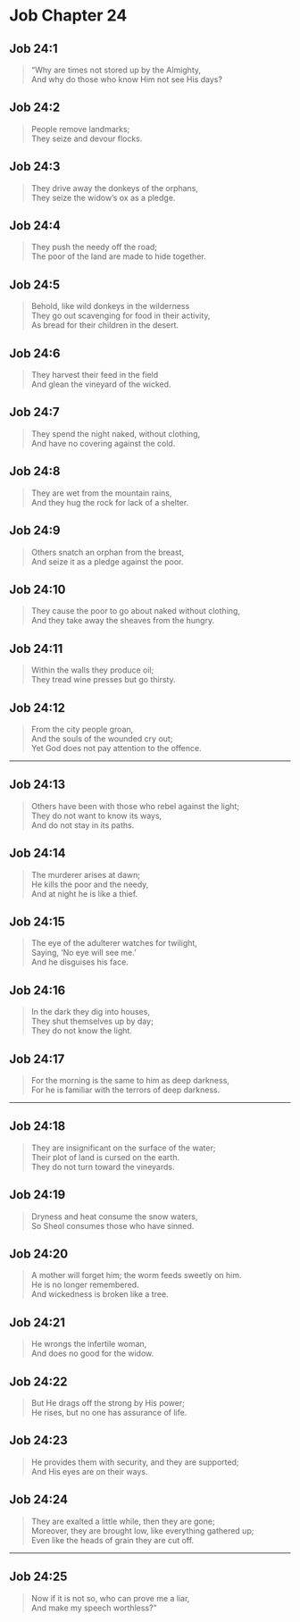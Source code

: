 # Job Chapter 24

## Job 24:1

> “Why are times not stored up by the Almighty,  
> And why do those who know Him not see His days?

## Job 24:2

> People remove landmarks;  
> They seize and devour flocks.

## Job 24:3

> They drive away the donkeys of the orphans,  
> They seize the widow’s ox as a pledge.

## Job 24:4

> They push the needy off the road;  
> The poor of the land are made to hide together.

## Job 24:5

> Behold, like wild donkeys in the wilderness  
> They go out scavenging for food in their activity,  
> As bread for their children in the desert.

## Job 24:6

> They harvest their feed in the field  
> And glean the vineyard of the wicked.

## Job 24:7

> They spend the night naked, without clothing,  
> And have no covering against the cold.

## Job 24:8

> They are wet from the mountain rains,  
> And they hug the rock for lack of a shelter.

## Job 24:9

> Others snatch an orphan from the breast,  
> And seize it as a pledge against the poor.

## Job 24:10

> They cause the poor to go about naked without clothing,  
> And they take away the sheaves from the hungry.

## Job 24:11

> Within the walls they produce oil;  
> They tread wine presses but go thirsty.

## Job 24:12

> From the city people groan,  
> And the souls of the wounded cry out;  
> Yet God does not pay attention to the offence.

---

## Job 24:13

> Others have been with those who rebel against the light;  
> They do not want to know its ways,  
> And do not stay in its paths.

## Job 24:14

> The murderer arises at dawn;  
> He kills the poor and the needy,  
> And at night he is like a thief.

## Job 24:15

> The eye of the adulterer watches for twilight,  
> Saying, ‘No eye will see me.’  
> And he disguises his face.

## Job 24:16

> In the dark they dig into houses,  
> They shut themselves up by day;  
> They do not know the light.

## Job 24:17

> For the morning is the same to him as deep darkness,  
> For he is familiar with the terrors of deep darkness.

---

## Job 24:18

> They are insignificant on the surface of the water;  
> Their plot of land is cursed on the earth.  
> They do not turn toward the vineyards.

## Job 24:19

> Dryness and heat consume the snow waters,  
> So Sheol consumes those who have sinned.

## Job 24:20

> A mother will forget him; the worm feeds sweetly on him.  
> He is no longer remembered.  
> And wickedness is broken like a tree.

## Job 24:21

> He wrongs the infertile woman,  
> And does no good for the widow.

## Job 24:22

> But He drags off the strong by His power;  
> He rises, but no one has assurance of life.

## Job 24:23

> He provides them with security, and they are supported;  
> And His eyes are on their ways.

## Job 24:24

> They are exalted a little while, then they are gone;  
> Moreover, they are brought low, like everything gathered up;  
> Even like the heads of grain they are cut off.

---

## Job 24:25

> Now if it is not so, who can prove me a liar,  
> And make my speech worthless?”
